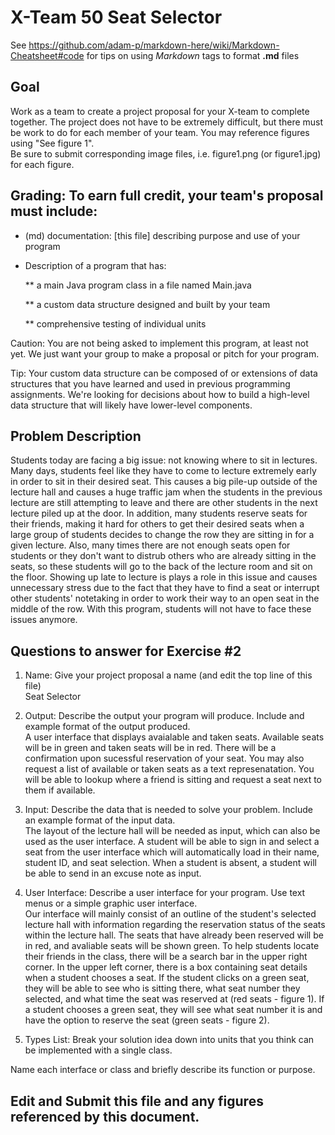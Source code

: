 # X-Team 50 Seat Selector

See https://github.com/adam-p/markdown-here/wiki/Markdown-Cheatsheet#code for tips on using *Markdown* tags to format __.md__ files

## Goal

Work as a team to create a project proposal for your X-team to complete together.
The project does not have to be extremely difficult,
but there must be work to do for each member of your team.
You may reference figures using "See figure 1".  
Be sure to submit corresponding image files, i.e. figure1.png (or figure1.jpg) for each figure.

## Grading: To earn full credit, your team's proposal must include:

* (md) documentation: [this file] describing purpose and use of your program

* Description of a program that has:

  ** a main Java program class in a file named Main.java
  
  ** a custom data structure designed and built by your team
  
  ** comprehensive testing of individual units
  
 Caution: You are not being asked to implement this program, at least not yet. 
 We just want your group to make a proposal or pitch for your program.
 
 Tip: Your custom data structure can be composed of or extensions of data structures that you have learned and used in previous programming assignments.  We're looking for decisions about how to build a high-level data structure that will likely have lower-level components.

## Problem Description

Students today are facing a big issue: not knowing where to sit in lectures. Many days, students feel like they have to come to lecture extremely early in order to sit in their desired seat. This causes a big pile-up outside of the lecture hall and causes a huge traffic jam when the students in the previous lecture are still attempting to leave and there are other students in the next lecture piled up at the door. In addition, many students reserve seats for their friends, making it hard for others to get their desired seats when a large group of students decides to change the row they are sitting in for a given lecture. Also, many times there are not enough seats open for students or they don't want to distrub others who are already sitting in the seats, so these students will go to the back of the lecture room and sit on the floor. Showing up late to lecture is plays a role in this issue and causes unnecessary stress due to the fact that they have to find a seat or interrupt other students' notetaking in order to work their way to an open seat in the middle of the row. With this program, students will not have to face these issues anymore.

## Questions to answer for Exercise #2

1. Name: Give your project proposal a name (and edit the top line of this file)<br/>
Seat Selector


2. Output: Describe the output your program will produce. Include and example format of the output produced.<br/>
A user interface that displays avaialable and taken seats. Available seats will be in green and taken seats will be in red. There will be a confirmation upon sucessful reservation of your seat. You may also request a list of available or taken seats as a text represenatation. You will be able to lookup where a friend is sitting and request a seat next to them if available.



3. Input: Describe the data that is needed to solve your problem. Include an example format of the input data.<br/>
The layout of the lecture hall will be needed as input, which can also be used as the user interface. A student will be able to sign in and select a seat from the user interface which will automatically load in their name, student ID, and seat selection. When a student is absent, a student will be able to send in an excuse note as input.


4. User Interface: Describe a user interface for your program.  Use text menus or a simple graphic user interface.<br/>
Our interface will mainly consist of an outline of the student's selected lecture hall with information regarding the reservation status of the seats within the lecture hall. The seats that have already been reserved will be in red, and avaliable seats will be shown green. To help students locate their friends in the class, there will be a search bar in the upper right corner. In the upper left corner, there is a box containing seat details when a student chooses a seat. If the student clicks on a green seat, they will be able to see who is sitting there, what seat number they selected, and what time the seat was reserved at (red seats - figure 1). If a student chooses a green seat, they will see what seat number it is and have the option to reserve the seat (green seats - figure 2).


5. Types List: Break your solution idea down into units that you think can be implemented with a single class.<br/>



Name each interface or class and briefly describe its function or purpose.


## Edit and Submit this file and any figures referenced by this document.

